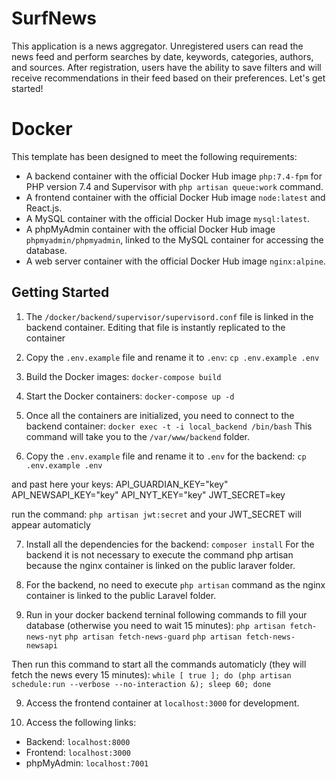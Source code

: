 # SurfNews

This application is a news aggregator. Unregistered users can read the news feed and perform searches by date, keywords, categories, authors, and sources. After registration, users have the ability to save filters and will receive recommendations in their feed based on their preferences. 
Let's get started!

# Docker

This template has been designed to meet the following requirements:

- A backend container with the official Docker Hub image `php:7.4-fpm` for PHP version 7.4 and Supervisor with `php artisan queue:work` command.
- A frontend container with the official Docker Hub image `node:latest` and React.js.
- A MySQL container with the official Docker Hub image `mysql:latest`.
- A phpMyAdmin container with the official Docker Hub image `phpmyadmin/phpmyadmin`, linked to the MySQL container for accessing the database.
- A web server container with the official Docker Hub image `nginx:alpine`.

## Getting Started

1. The `/docker/backend/supervisor/supervisord.conf` file is linked in the backend container. Editing that file is instantly replicated to the container

2. Copy the `.env.example` file and rename it to `.env`:
`cp .env.example .env`

3. Build the Docker images:
`docker-compose build`

4. Start the Docker containers:
`docker-compose up -d`

5. Once all the containers are initialized, you need to connect to the backend container:
`docker exec -t -i local_backend /bin/bash`
This command will take you to the `/var/www/backend` folder.

6. Copy the `.env.example` file and rename it to `.env` for the backend:
`cp .env.example .env`

and past here your keys:
API_GUARDIAN_KEY="key"
API_NEWSAPI_KEY="key"
API_NYT_KEY="key"
JWT_SECRET=key

run the command:
`php artisan jwt:secret`
and your JWT_SECRET will appear automaticly

7. Install all the dependencies for the backend:
`composer install`
For the backend it is not necessary to execute the command php artisan because the nginx container is linked on the public laraver folder.

8. For the backend, no need to execute `php artisan` command as the nginx container is linked to the public Laravel folder.

9. Run in your docker backend terninal following commands to fill your database (otherwise you need to wait 15 minutes):
`php artisan fetch-news-nyt`
`php artisan fetch-news-guard`
`php artisan fetch-news-newsapi`

Then run this command to start all the commands automaticly (they will fetch the news every 15 minutes):
`while [ true ]; do (php artisan schedule:run --verbose --no-interaction &); sleep 60; done`

9. Access the frontend container at `localhost:3000` for development.

10. Access the following links:

- Backend: `localhost:8000`
- Frontend: `localhost:3000`
- phpMyAdmin: `localhost:7001`
